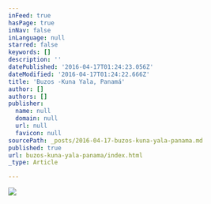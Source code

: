 ```yaml
---
inFeed: true
hasPage: true
inNav: false
inLanguage: null
starred: false
keywords: []
description: ''
datePublished: '2016-04-17T01:24:23.056Z'
dateModified: '2016-04-17T01:24:22.666Z'
title: 'Buzos -Kuna Yala, Panamá'
author: []
authors: []
publisher:
  name: null
  domain: null
  url: null
  favicon: null
sourcePath: _posts/2016-04-17-buzos-kuna-yala-panama.md
published: true
url: buzos-kuna-yala-panama/index.html
_type: Article

---
```

![](https://the-grid-user-content.s3-us-west-2.amazonaws.com/68abf0fa-cead-4a13-a776-7c79765da72b.jpg)
